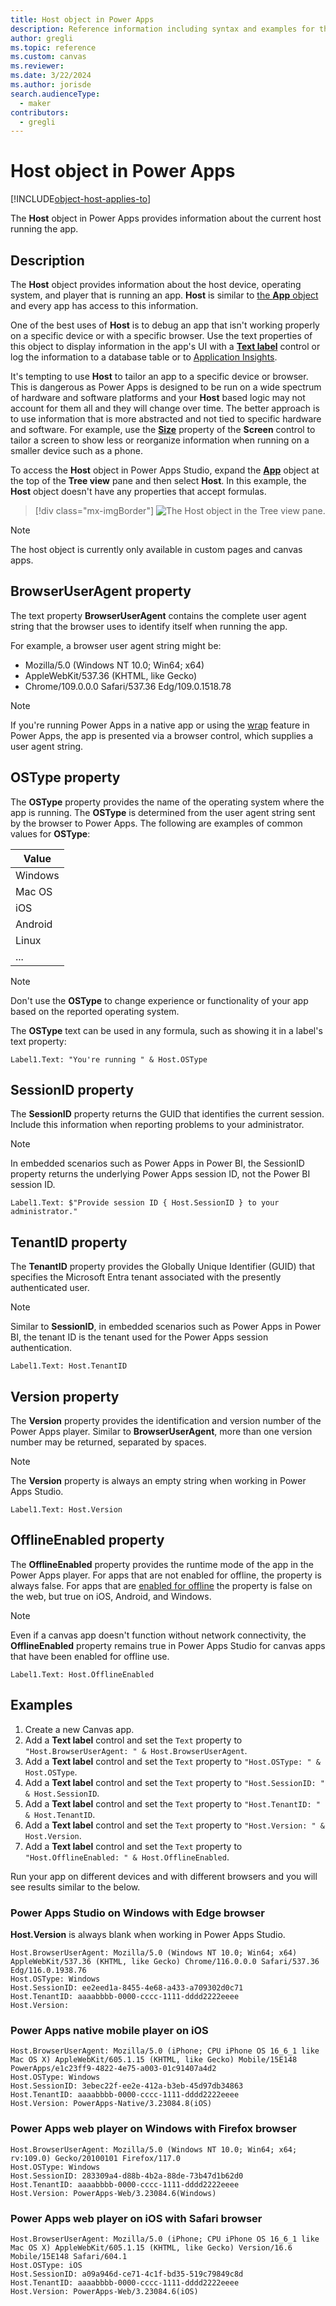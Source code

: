 ```yaml
---
title: Host object in Power Apps
description: Reference information including syntax and examples for the Host object in Power Apps.
author: gregli
ms.topic: reference
ms.custom: canvas
ms.reviewer: 
ms.date: 3/22/2024
ms.author: jorisde
search.audienceType: 
  - maker
contributors:
  - gregli
---
```

# Host object in Power Apps
[!INCLUDE[object-host-applies-to](includes/object-host-applies-to.md)]



The **Host** object in Power Apps provides information about the current host running the app.

## Description

The **Host** object provides information about the host device, operating system, and player that is running an app.  **Host** is similar to [the **App** object](object-app.md) and every app has access to this information.

One of the best uses of **Host** is to debug an app that isn't working properly on a specific device or with a specific browser.  Use the text properties of this object to display information in the app's UI with a [**Text label**](/power-apps/maker/canvas-apps/controls/control-text-box) control or log the information to a database table or to [Application Insights](/power-platform/admin/overview-integration-application-insights).

It's tempting to use **Host** to tailor an app to a specific device or browser.  This is dangerous as Power Apps is designed to be run on a wide spectrum of hardware and software platforms and your **Host** based logic may not account for them all and they will change over time.  The better approach is to use information that is more abstracted and not tied to specific hardware and software. For example, use the [**Size**](/power-apps/maker/canvas-apps/controls/control-screen#additional-properties) property of the **Screen** control to tailor a screen to show less or reorganize information when running on a smaller device such as a phone.

To access the **Host** object in Power Apps Studio, expand the [**App**](object-app.md) object at the top of the **Tree view** pane and then select **Host**. In this example, the **Host** object doesn't have any properties that accept formulas.

> [!div class="mx-imgBorder"]
> ![The Host object in the Tree view pane.](media/object-host/hostobject.png)

> [!NOTE]
> The host object is currently only available in custom pages and canvas apps.

## BrowserUserAgent property

The text property **BrowserUserAgent** contains the complete user agent string that the browser uses to identify itself when running the app.

For example, a browser user agent string might be:

- Mozilla/5.0 (Windows NT 10.0; Win64; x64) 
- AppleWebKit/537.36 (KHTML, like Gecko) 
- Chrome/109.0.0.0 Safari/537.36 Edg/109.0.1518.78

> [!NOTE]
> If you're running Power Apps in a native app or using the [wrap](/power-apps/maker/common/wrap/wrap-how-to) feature in Power Apps, the app is presented via a browser control, which supplies a user agent string.

## OSType property

The **OSType** property provides the name of the operating system where the app is running. The **OSType** is determined from the user agent string sent by the browser to Power Apps. The following are examples of common values for **OSType**:

| Value |
| --- |
| Windows |
| Mac OS |
| iOS |
| Android |
| Linux |
| ... |

> [!NOTE]
> Don't use the **OSType** to change experience or functionality of your app based on the reported operating system.

The **OSType** text can be used in any formula, such as showing it in a label's text property:

```power-fx
Label1.Text: "You're running " & Host.OSType
```

## SessionID property
The **SessionID** property returns the GUID that identifies the current session. Include this information when reporting problems to your administrator.

> [!NOTE]
> In embedded scenarios such as Power Apps in Power BI, the SessionID property returns the underlying Power Apps session ID, not the Power BI session ID.

```power-fx
Label1.Text: $"Provide session ID { Host.SessionID } to your administrator."
```

## TenantID property

The **TenantID** property provides the Globally Unique Identifier (GUID) that specifies the Microsoft Entra tenant associated with the presently authenticated user.

> [!NOTE]
> Similar to **SessionID**, in embedded scenarios such as Power Apps in Power BI, the tenant ID is the tenant used for the Power Apps session authentication.

```power-fx
Label1.Text: Host.TenantID
```

## Version property

The **Version** property provides the identification and version number of the Power Apps player.  Similar to **BrowserUserAgent**, more than one version number may be returned, separated by spaces.

> [!NOTE]
> The **Version** property is always an empty string when working in Power Apps Studio.

```power-fx
Label1.Text: Host.Version
```
## OfflineEnabled property

The **OfflineEnabled** property provides the runtime mode of the app in the Power Apps player. For apps that are not enabled for offline, the property is always false. For apps that are [enabled for offline](/power-apps/mobile/canvas-mobile-offline-overview) the property is false on the web, but true on iOS, Android, and Windows.  

> [!NOTE]
> Even if a canvas app doesn't function without network connectivity, the **OfflineEnabled** property remains true in Power Apps Studio for canvas apps that have been enabled for offline use.

```power-fx
Label1.Text: Host.OfflineEnabled
```
## Examples

1. Create a new Canvas app.
1. Add a **Text label** control and set the `Text` property to `"Host.BrowserUserAgent: " & Host.BrowserUserAgent`.
1. Add a **Text label** control and set the `Text` property to `"Host.OSType: " & Host.OSType`.
1. Add a **Text label** control and set the `Text` property to `"Host.SessionID: " & Host.SessionID`.
1. Add a **Text label** control and set the `Text` property to `"Host.TenantID: " & Host.TenantID`.
1. Add a **Text label** control and set the `Text` property to `"Host.Version: " & Host.Version`.
1. Add a **Text label** control and set the `Text` property to `"Host.OfflineEnabled: " & Host.OfflineEnabled`.

Run your app on different devices and with different browsers and you will see results similar to the below.

### Power Apps Studio on Windows with Edge browser

**Host.Version** is always blank when working in Power Apps Studio.

```
Host.BrowserUserAgent: Mozilla/5.0 (Windows NT 10.0; Win64; x64) AppleWebKit/537.36 (KHTML, like Gecko) Chrome/116.0.0.0 Safari/537.36 Edg/116.0.1938.76
Host.OSType: Windows
Host.SessionID: ee2eed1a-8455-4e68-a433-a709302d0c71
Host.TenantID: aaaabbbb-0000-cccc-1111-dddd2222eeee
Host.Version: 
```

### Power Apps native mobile player on iOS

```
Host.BrowserUserAgent: Mozilla/5.0 (iPhone; CPU iPhone OS 16_6_1 like Mac OS X) AppleWebKit/605.1.15 (KHTML, like Gecko) Mobile/15E148 PowerApps/e1c23ff9-4822-4e75-a003-01c91407a4d2
Host.OSType: Windows
Host.SessionID: 3ebec22f-ee2e-412a-b3eb-45d97db34863
Host.TenantID: aaaabbbb-0000-cccc-1111-dddd2222eeee
Host.Version: PowerApps-Native/3.23084.8(iOS)
```

### Power Apps web player on Windows with Firefox browser

```
Host.BrowserUserAgent: Mozilla/5.0 (Windows NT 10.0; Win64; x64; rv:109.0) Gecko/20100101 Firefox/117.0
Host.OSType: Windows
Host.SessionID: 283309a4-d88b-4b2a-88de-73b47d1b62d0
Host.TenantID: aaaabbbb-0000-cccc-1111-dddd2222eeee
Host.Version: PowerApps-Web/3.23084.6(Windows)
```

### Power Apps web player on iOS with Safari browser

```
Host.BrowserUserAgent: Mozilla/5.0 (iPhone; CPU iPhone OS 16_6_1 like Mac OS X) AppleWebKit/605.1.15 (KHTML, like Gecko) Version/16.6 Mobile/15E148 Safari/604.1
Host.OSType: iOS
Host.SessionID: a09a946d-ce71-4c1f-bd35-519c79849c8d
Host.TenantID: aaaabbbb-0000-cccc-1111-dddd2222eeee
Host.Version: PowerApps-Web/3.23084.6(iOS)
```



























































